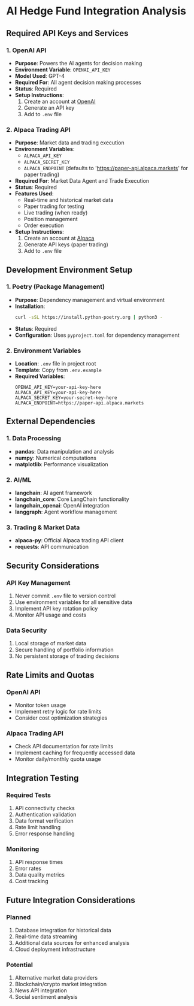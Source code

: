 # AI Hedge Fund Integration Analysis

## Required API Keys and Services

### 1. OpenAI API
- **Purpose**: Powers the AI agents for decision making
- **Environment Variable**: `OPENAI_API_KEY`
- **Model Used**: GPT-4
- **Required For**: All agent decision making processes
- **Status**: Required
- **Setup Instructions**: 
  1. Create an account at [OpenAI](https://platform.openai.com)
  2. Generate an API key
  3. Add to `.env` file

### 2. Alpaca Trading API
- **Purpose**: Market data and trading execution
- **Environment Variables**: 
  - `ALPACA_API_KEY`
  - `ALPACA_SECRET_KEY`
  - `ALPACA_ENDPOINT` (defaults to 'https://paper-api.alpaca.markets' for paper trading)
- **Required For**: Market Data Agent and Trade Execution
- **Status**: Required
- **Features Used**:
  - Real-time and historical market data
  - Paper trading for testing
  - Live trading (when ready)
  - Position management
  - Order execution
- **Setup Instructions**:
  1. Create an account at [Alpaca](https://app.alpaca.markets/signup)
  2. Generate API keys (paper trading)
  3. Add to `.env` file

## Development Environment Setup

### 1. Poetry (Package Management)
- **Purpose**: Dependency management and virtual environment
- **Installation**:
  ```bash
  curl -sSL https://install.python-poetry.org | python3 -
  ```
- **Status**: Required
- **Configuration**: Uses `pyproject.toml` for dependency management

### 2. Environment Variables
- **Location**: `.env` file in project root
- **Template**: Copy from `.env.example`
- **Required Variables**:
  ```
  OPENAI_API_KEY=your-api-key-here
  ALPACA_API_KEY=your-api-key-here
  ALPACA_SECRET_KEY=your-secret-key-here
  ALPACA_ENDPOINT=https://paper-api.alpaca.markets
  ```

## External Dependencies

### 1. Data Processing
- **pandas**: Data manipulation and analysis
- **numpy**: Numerical computations
- **matplotlib**: Performance visualization

### 2. AI/ML
- **langchain**: AI agent framework
- **langchain_core**: Core LangChain functionality
- **langchain_openai**: OpenAI integration
- **langgraph**: Agent workflow management

### 3. Trading & Market Data
- **alpaca-py**: Official Alpaca trading API client
- **requests**: API communication

## Security Considerations

### API Key Management
1. Never commit `.env` file to version control
2. Use environment variables for all sensitive data
3. Implement API key rotation policy
4. Monitor API usage and costs

### Data Security
1. Local storage of market data
2. Secure handling of portfolio information
3. No persistent storage of trading decisions

## Rate Limits and Quotas

### OpenAI API
- Monitor token usage
- Implement retry logic for rate limits
- Consider cost optimization strategies

### Alpaca Trading API
- Check API documentation for rate limits
- Implement caching for frequently accessed data
- Monitor daily/monthly quota usage

## Integration Testing

### Required Tests
1. API connectivity checks
2. Authentication validation
3. Data format verification
4. Rate limit handling
5. Error response handling

### Monitoring
1. API response times
2. Error rates
3. Data quality metrics
4. Cost tracking

## Future Integration Considerations

### Planned
1. Database integration for historical data
2. Real-time data streaming
3. Additional data sources for enhanced analysis
4. Cloud deployment infrastructure

### Potential
1. Alternative market data providers
2. Blockchain/crypto market integration
3. News API integration
4. Social sentiment analysis
